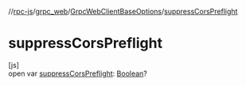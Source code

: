 //[rpc-js](../../../index.md)/[grpc_web](../index.md)/[GrpcWebClientBaseOptions](index.md)/[suppressCorsPreflight](suppress-cors-preflight.md)

# suppressCorsPreflight

[js]\
open var [suppressCorsPreflight](suppress-cors-preflight.md): [Boolean](https://kotlinlang.org/api/latest/jvm/stdlib/kotlin/-boolean/index.html)?
